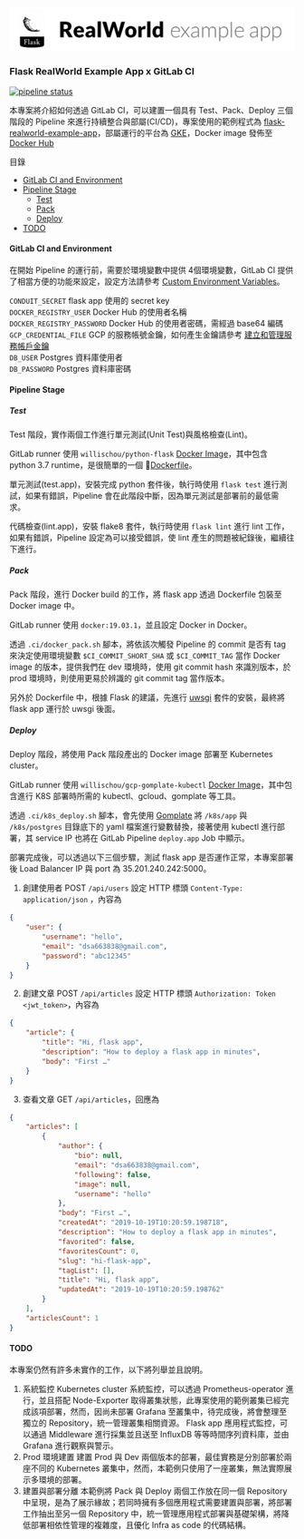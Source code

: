 ![GitHub Logo](/image.png)

### Flask RealWorld Example App x GitLab CI

[![pipeline status](https://gitlab.com/Willis0826/flask-realworld-example-app-ci-cd/badges/master/pipeline.svg)](https://gitlab.com/Willis0826/flask-realworld-example-app-ci-cd/commits/master)

本專案將介紹如何透過 GitLab CI，可以建置一個具有 Test、Pack、Deploy 三個階段的 Pipeline 來進行持續整合與部屬(CI/CD)，專案使用的範例程式為 [flask-realworld-example-app](https://github.com/gothinkster/flask-realworld-example-app)，部屬運行的平台為 [GKE](https://cloud.google.com/kubernetes-engine/?hl=zh-tw)，Docker image 發佈至 [Docker Hub](https://cloud.docker.com/repository/docker/willischou/flask-realworld-example-app/general)

目錄

  - [GitLab CI and Environment](#gitlab-ci-and-environment)
  - [Pipeline Stage](#pipeline-stage)
    - [Test](#test)
    - [Pack](#pack)
    - [Deploy](#deploy)
  - [TODO](#todo)

#### GitLab CI and Environment

在開始 Pipeline 的運行前，需要於環境變數中提供 4個環境變數，GitLab CI 提供了相當方便的功能來設定，設定方法請參考 [Custom Environment Variables](https://docs.gitlab.com/ee/ci/variables/#custom-environment-variables)。

`CONDUIT_SECRET` flask app 使用的 secret key  
`DOCKER_REGISTRY_USER` Docker Hub 的使用者名稱  
`DOCKER_REGISTRY_PASSWORD` Docker Hub 的使用者密碼，需經過 base64 編碼  
`GCP_CREDENTIAL_FILE` GCP 的服務帳號金鑰，如何產生金鑰請參考 [建立和管理服務帳戶金鑰](https://cloud.google.com/iam/docs/creating-managing-service-account-keys?hl=zh-tw)  
`DB_USER` Postgres 資料庫使用者  
`DB_PASSWORD`  Postgres 資料庫密碼  

#### Pipeline Stage

##### Test

Test 階段，實作兩個工作進行單元測試(Unit Test)與風格檢查(Lint)。

GitLab runner 使用 `willischou/python-flask` [Docker Image](https://cloud.docker.com/repository/docker/willischou/python-flask)，其中包含 python 3.7 runtime，是很簡單的一個 [Dockerfile](https://github.com/Willis0826/docker-base/blob/master/python-flask/Dockerfile)。

單元測試(test.app)，安裝完成 python 套件後，執行時使用 `flask test` 進行測試，如果有錯誤，Pipeline 會在此階段中斷，因為單元測試是部署前的最低需求。

代碼檢查(lint.app)，安裝 flake8 套件，執行時使用 `flask lint` 進行 lint 工作，如果有錯誤，Pipeline 設定為可以接受錯誤，使 lint 產生的問題被紀錄後，繼續往下進行。

##### Pack

Pack 階段，進行 Docker build 的工作，將 flask app 透過 Dockerfile 包裝至 Docker image 中。

GitLab runner 使用 `docker:19.03.1`，並且設定 Docker in Docker。

透過 `.ci/docker_pack.sh` 腳本，將依該次觸發 Pipeline 的 commit 是否有 tag 來決定使用環境變數 `$CI_COMMIT_SHORT_SHA` 或 `$CI_COMMIT_TAG` 當作 Docker image 的版本，提供我們在 dev 環境時，使用 git commit hash 來識別版本，於 prod 環境時，則使用更易於辨識的 git commit tag 當作版本。

另外於 Dockerfile 中，根據 Flask 的建議，先進行 [uwsgi](https://flask.palletsprojects.com/en/1.1.x/deploying/wsgi-standalone/#uwsgi) 套件的安裝，最終將 flask app 運行於 uwsgi 後面。

##### Deploy

Deploy 階段，將使用 Pack 階段產出的 Docker image 部署至 Kubernetes cluster。

GitLab runner 使用 `willischou/gcp-gomplate-kubectl` [Docker Image](https://cloud.docker.com/repository/dockerk/willischou/gcp-gomplate-kubectl)，其中包含進行 K8S 部署時所需的 kubectl、gcloud、gomplate 等工具。

透過 `.ci/k8s_deploy.sh` 腳本，會先使用 [Gomplate](https://github.com/hairyhenderson/gomplate) 將 `/k8s/app` 與 `/k8s/postgres` 目錄底下的 yaml 檔案進行變數替換，接著使用 kubectl 進行部署，其 service IP 也將在 GitLab Pipeline `deploy.app` Job 中顯示。

部署完成後，可以透過以下三個步驟，測試 flask app 是否運作正常，本專案部署後 Load Balancer IP 與 port 為 35.201.240.242:5000。

1. 創建使用者 POST `/api/users` 設定 HTTP 標頭  `Content-Type: application/json` ，內容為

```json
{
    "user": {
        "username": "hello",
        "email": "dsa663838@gmail.com",
        "password": "abc12345"
    }
}
```

2. 創建文章 POST `/api/articles` 設定 HTTP 標頭 `Authorization: Token <jwt_token>`，內容為

```json
{
    "article": {
        "title": "Hi, flask app",
        "description": "How to deploy a flask app in minutes",
        "body": "First …"
    }
}
```

3. 查看文章 GET `/api/articles`，回應為

```json
{
    "articles": [
        {
            "author": {
                "bio": null,
                "email": "dsa663838@gmail.com",
                "following": false,
                "image": null,
                "username": "hello"
            },
            "body": "First …",
            "createdAt": "2019-10-19T10:20:59.198718",
            "description": "How to deploy a flask app in minutes",
            "favorited": false,
            "favoritesCount": 0,
            "slug": "hi-flask-app",
            "tagList": [],
            "title": "Hi, flask app",
            "updatedAt": "2019-10-19T10:20:59.198762"
        }
    ],
    "articlesCount": 1
}
```

#### TODO

本專案仍然有許多未實作的工作，以下將列舉並且說明。

1. 系統監控
Kubernetes cluster 系統監控，可以透過 Prometheus-operator 進行，並且搭配 Node-Exporter 取得叢集狀態，此專案使用的範例叢集已經完成該項部署，然而，因尚未部署 Grafana 至叢集中，待完成後，將會整理至獨立的 Repository，統一管理叢集相關資源。
Flask app 應用程式監控，可以通過 Middleware 進行採集並且送至 InfluxDB 等等時間序列資料庫，並由 Grafana 進行觀察與警示。
2. Prod 環境建置
建置 Prod 與 Dev 兩個版本的部署，最佳實務是分別部署於兩座不同的 Kubernetes  叢集中，然而，本範例只使用了一座叢集，無法實際展示多環境的部署。
3. 建置與部署分離
本範例將 Pack 與 Deploy 兩個工作放在同一個 Repository 中呈現，是為了展示緣故；若同時擁有多個應用程式需要建置與部署，將部署工作抽出至另一個 Repository 中，統一管理應用程式部署與基礎架構，將降低部署相依性管理的複雜度，且優化 Infra as code 的代碼結構。
